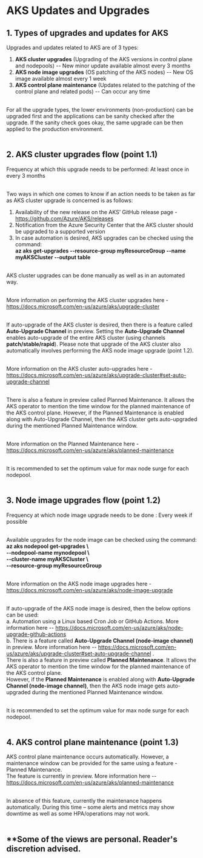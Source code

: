 # AKS Updates and Upgrades

## 1. Types of upgrades and updates for AKS
Upgrades and updates related to AKS are of 3 types: <br />

1. **AKS cluster upgrades** (Upgrading of the AKS versions in control plane and nodepools) -- New minor update available almost every 3 months <br />
2. **AKS node image upgrades** (OS patching of the AKS nodes) -- New OS image available almost every 1 week <br />
3. **AKS control plane maintenance** (Updates related to the patching of the control plane and related pods) -- Can occur any time <br /><br />
 
For all the upgrade types, the lower environments (non-production) can be upgraded first and the applications can be sanity checked after the upgrade. If the sanity check goes okay, the same upgrade can be then applied to the production environment. <br /><br />

## 2.	AKS cluster upgrades flow (point 1.1)
Frequency at which this upgrade needs to be performed: At least once in every 3 months <br /><br />
 
Two ways in which one comes to know if an action needs to be taken as far as AKS cluster upgrade is concerned is as follows:<br />
1.	Availability of the new release on the AKS’ GitHub release page - https://github.com/Azure/AKS/releases <br />
2.	Notification from the Azure Security Center that the AKS cluster should be upgraded to a supported version <br />
3.	In case automation is desired, AKS upgrades can be checked using the command: <br />
**az aks get-upgrades --resource-group myResourceGroup --name myAKSCluster --output table** <br /><br />
 
AKS cluster upgrades can be done manually as well as in an automated way. <br /><br />
 
More information on performing the AKS cluster upgrades here - https://docs.microsoft.com/en-us/azure/aks/upgrade-cluster <br /><br />
 
If auto-upgrade of the AKS cluster is desired, then there is a feature called **Auto-Upgrade Channel** in preview. Setting the **Auto-Upgrade Channel** enables auto-upgrade of the entire AKS cluster (using channels **patch/stable/rapid**). Please note that upgrade of the AKS cluster also automatically involves performing the AKS node image upgrade (point 1.2).<br /><br />
 
More information on the AKS cluster auto-upgrades here - https://docs.microsoft.com/en-us/azure/aks/upgrade-cluster#set-auto-upgrade-channel <br /><br />
 
There is also a feature in preview called Planned Maintenance. It allows the AKS operator to mention the time window for the planned maintenance of the AKS control plane. However, if the Planned Maintenance is enabled along with Auto-Upgrade Channel, then the AKS cluster gets auto-upgraded during the mentioned Planned Maintenance window. <br /><br />
 
More information on the Planned Maintenance here - https://docs.microsoft.com/en-us/azure/aks/planned-maintenance <br /><br />
 
It is recommended to set the optimum value for max node surge for each nodepool. <br /><br />

## 3.	Node image upgrades flow (point 1.2)
Frequency at which node image upgrade needs to be done :  Every week if possible <br /><br />
 
Available upgrades for the node image can be checked using the command: <br />
**az aks nodepool get-upgrades \ <br />
    --nodepool-name mynodepool \ <br />
    --cluster-name myAKSCluster \ <br />
    --resource-group myResourceGroup** <br /><br />
 
More information on the AKS node image upgrades here - https://docs.microsoft.com/en-us/azure/aks/node-image-upgrade <br /><br />
 
If auto-upgrade of the AKS node image is desired, then the below options can be used: <br />
a.	Automation using a Linux based Cron Job or GitHub Actions. More information here --  https://docs.microsoft.com/en-us/azure/aks/node-upgrade-github-actions  <br />
b.	There is a feature called **Auto-Upgrade Channel (node-image channel)** in preview. More information here -- https://docs.microsoft.com/en-us/azure/aks/upgrade-cluster#set-auto-upgrade-channel . <br />
There is also a feature in preview called **Planned Maintenance**. It allows the AKS operator to mention the time window for the planned maintenance of the AKS control plane. <br /> However, if the **Planned Maintenance** is enabled along with **Auto-Upgrade Channel (node-image channel)**, then the AKS node image gets auto-upgraded during the mentioned Planned Maintenance window. <br /><br />
 
It is recommended to set the optimum value for max node surge for each nodepool. <br /><br />

## 4.	AKS control plane maintenance (point 1.3)
AKS control plane maintenance occurs automatically. However, a maintenance window can be provided for the same using a feature - Planned Maintenance. <br />
The feature is currently in preview. More information here -- https://docs.microsoft.com/en-us/azure/aks/planned-maintenance <br /><br />
 
In absence of this feature, currently the maintenance happens automatically. During this time – some alerts and metrics may show downtime as well as some HPA/operations may not work.<br /><br />


## **Some of the views are personal. Reader's discretion advised. 




